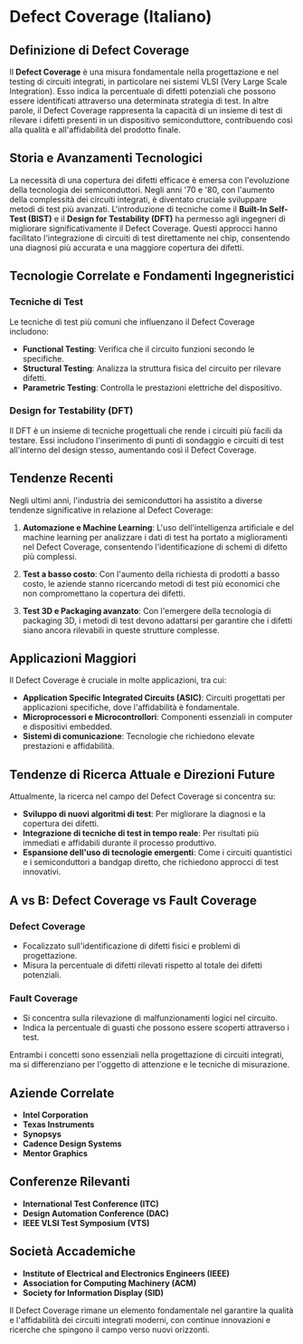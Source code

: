 # Defect Coverage (Italiano)

## Definizione di Defect Coverage

Il **Defect Coverage** è una misura fondamentale nella progettazione e nel testing di circuiti integrati, in particolare nei sistemi VLSI (Very Large Scale Integration). Esso indica la percentuale di difetti potenziali che possono essere identificati attraverso una determinata strategia di test. In altre parole, il Defect Coverage rappresenta la capacità di un insieme di test di rilevare i difetti presenti in un dispositivo semiconduttore, contribuendo così alla qualità e all'affidabilità del prodotto finale.

## Storia e Avanzamenti Tecnologici

La necessità di una copertura dei difetti efficace è emersa con l'evoluzione della tecnologia dei semiconduttori. Negli anni '70 e '80, con l'aumento della complessità dei circuiti integrati, è diventato cruciale sviluppare metodi di test più avanzati. L'introduzione di tecniche come il **Built-In Self-Test (BIST)** e il **Design for Testability (DFT)** ha permesso agli ingegneri di migliorare significativamente il Defect Coverage. Questi approcci hanno facilitato l'integrazione di circuiti di test direttamente nei chip, consentendo una diagnosi più accurata e una maggiore copertura dei difetti.

## Tecnologie Correlate e Fondamenti Ingegneristici

### Tecniche di Test

Le tecniche di test più comuni che influenzano il Defect Coverage includono:

- **Functional Testing**: Verifica che il circuito funzioni secondo le specifiche.
- **Structural Testing**: Analizza la struttura fisica del circuito per rilevare difetti.
- **Parametric Testing**: Controlla le prestazioni elettriche del dispositivo.

### Design for Testability (DFT)

Il DFT è un insieme di tecniche progettuali che rende i circuiti più facili da testare. Essi includono l'inserimento di punti di sondaggio e circuiti di test all'interno del design stesso, aumentando così il Defect Coverage.

## Tendenze Recenti

Negli ultimi anni, l'industria dei semiconduttori ha assistito a diverse tendenze significative in relazione al Defect Coverage:

1. **Automazione e Machine Learning**: L'uso dell'intelligenza artificiale e del machine learning per analizzare i dati di test ha portato a miglioramenti nel Defect Coverage, consentendo l'identificazione di schemi di difetto più complessi.
   
2. **Test a basso costo**: Con l'aumento della richiesta di prodotti a basso costo, le aziende stanno ricercando metodi di test più economici che non compromettano la copertura dei difetti.

3. **Test 3D e Packaging avanzato**: Con l'emergere della tecnologia di packaging 3D, i metodi di test devono adattarsi per garantire che i difetti siano ancora rilevabili in queste strutture complesse.

## Applicazioni Maggiori

Il Defect Coverage è cruciale in molte applicazioni, tra cui:

- **Application Specific Integrated Circuits (ASIC)**: Circuiti progettati per applicazioni specifiche, dove l'affidabilità è fondamentale.
- **Microprocessori e Microcontrollori**: Componenti essenziali in computer e dispositivi embedded.
- **Sistemi di comunicazione**: Tecnologie che richiedono elevate prestazioni e affidabilità.

## Tendenze di Ricerca Attuale e Direzioni Future

Attualmente, la ricerca nel campo del Defect Coverage si concentra su:

- **Sviluppo di nuovi algoritmi di test**: Per migliorare la diagnosi e la copertura dei difetti.
- **Integrazione di tecniche di test in tempo reale**: Per risultati più immediati e affidabili durante il processo produttivo.
- **Espansione dell'uso di tecnologie emergenti**: Come i circuiti quantistici e i semiconduttori a bandgap diretto, che richiedono approcci di test innovativi.

## A vs B: Defect Coverage vs Fault Coverage

### Defect Coverage

- Focalizzato sull'identificazione di difetti fisici e problemi di progettazione.
- Misura la percentuale di difetti rilevati rispetto al totale dei difetti potenziali.

### Fault Coverage

- Si concentra sulla rilevazione di malfunzionamenti logici nel circuito.
- Indica la percentuale di guasti che possono essere scoperti attraverso i test.

Entrambi i concetti sono essenziali nella progettazione di circuiti integrati, ma si differenziano per l'oggetto di attenzione e le tecniche di misurazione.

## Aziende Correlate

- **Intel Corporation**
- **Texas Instruments**
- **Synopsys**
- **Cadence Design Systems**
- **Mentor Graphics**

## Conferenze Rilevanti

- **International Test Conference (ITC)**
- **Design Automation Conference (DAC)**
- **IEEE VLSI Test Symposium (VTS)**

## Società Accademiche

- **Institute of Electrical and Electronics Engineers (IEEE)**
- **Association for Computing Machinery (ACM)**
- **Society for Information Display (SID)**

Il Defect Coverage rimane un elemento fondamentale nel garantire la qualità e l'affidabilità dei circuiti integrati moderni, con continue innovazioni e ricerche che spingono il campo verso nuovi orizzonti.